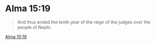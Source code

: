 # Alma 15:19

> And thus ended the tenth year of the reign of the judges over the people of Nephi.

[Alma 15:19](https://www.churchofjesuschrist.org/study/scriptures/bofm/alma/15?lang=eng&id=p19#p19)


